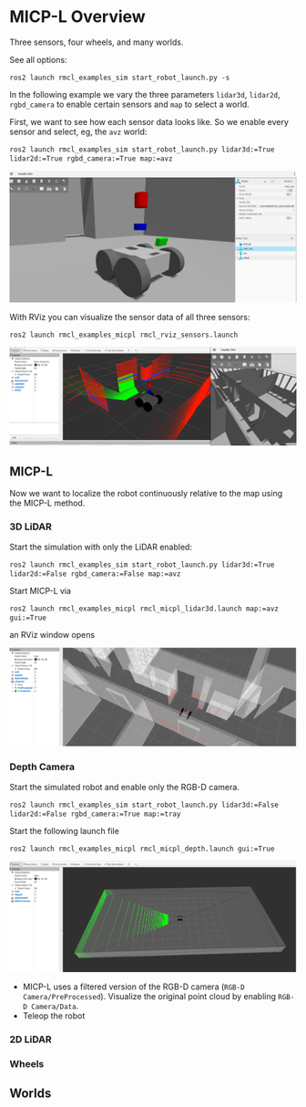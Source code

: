 # MICP-L Overview

Three sensors, four wheels, and many worlds.




See all options:
```console
ros2 launch rmcl_examples_sim start_robot_launch.py -s
```

In the following example we vary the three parameters `lidar3d`, `lidar2d`, `rgbd_camera` to enable certain sensors and `map` to select a world.

First, we want to see how each sensor data looks like. So we enable every sensor and select, eg, the `avz` world:

```console
ros2 launch rmcl_examples_sim start_robot_launch.py lidar3d:=True lidar2d:=True rgbd_camera:=True map:=avz
```

![RMCL sim all sensors](.media/rmcl_examples_sim_allsensors_avz.png)

With RViz you can visualize the sensor data of all three sensors:
```console
ros2 launch rmcl_examples_micpl rmcl_rviz_sensors.launch
```

![RViz all sensors](.media/rmcl_examples_rviz_allsensors_avz.png)



## MICP-L

Now we want to localize the robot continuously relative to the map using the MICP-L method.

### 3D LiDAR

Start the simulation with only the LiDAR enabled:

```console
ros2 launch rmcl_examples_sim start_robot_launch.py lidar3d:=True lidar2d:=False rgbd_camera:=False map:=avz
```

Start MICP-L via

```console
ros2 launch rmcl_examples_micpl rmcl_micpl_lidar3d.launch map:=avz gui:=True
```

an RViz window opens

![MICP-L LiDAR3D](.media/rmcl_examples_micpl_lidar3d.png)


### Depth Camera

Start the simulated robot and enable only the RGB-D camera.

```console
ros2 launch rmcl_examples_sim start_robot_launch.py lidar3d:=False lidar2d:=False rgbd_camera:=True map:=tray
```

Start the following launch file

```console
ros2 launch rmcl_examples_micpl rmcl_micpl_depth.launch gui:=True
```

![RMCL MICP-L RGB-D](.media/rmcl_examples_micpl_depth.png)


- MICP-L uses a filtered version of the RGB-D camera (`RGB-D Camera/PreProcessed`). Visualize the original point cloud by enabling `RGB-D Camera/Data`.
- Teleop the robot


### 2D LiDAR


### Wheels


## Worlds
